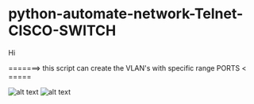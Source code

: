 # python-automate-network-Telnet-CISCO-SWITCH

Hi

=======> this script can create the VLAN's with specific range PORTS < =====





![alt text](https://github.com/git-mng/python-automate-network-Telnet/blob/main/Schermata%202021-11-05%20alle%2016.23.23.png)
![alt text](https://github.com/git-mng/python-automate-network-Telnet/blob/main/Schermata%202021-11-05%20alle%2016.23.36.png)
